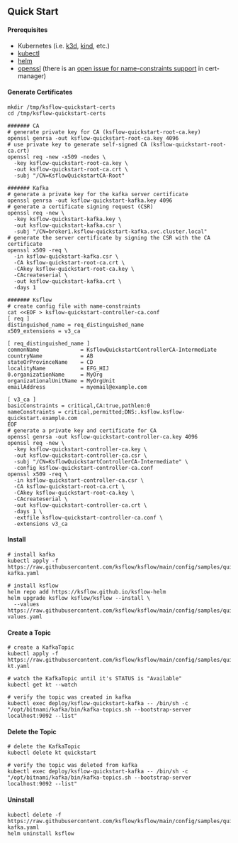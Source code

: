 ## Quick Start

#### Prerequisites
* Kubernetes (i.e. [k3d](https://k3d.io/v5.4.6/#installation), [kind](https://kind.sigs.k8s.io/docs/user/quick-start/#installation), etc.)
* [kubectl](https://kubernetes.io/docs/tasks/tools/#kubectl)
* [helm](https://helm.sh/docs/intro/install/)
* [openssl](https://github.com/openssl/openssl) (there is an [open issue for name-constraints support](https://github.com/cert-manager/cert-manager/issues/3655) in cert-manager)

#### Generate Certificates
```shell
mkdir /tmp/ksflow-quickstart-certs
cd /tmp/ksflow-quickstart-certs

####### CA
# generate private key for CA (ksflow-quickstart-root-ca.key)
openssl genrsa -out ksflow-quickstart-root-ca.key 4096
# use private key to generate self-signed CA (ksflow-quickstart-root-ca.crt)
openssl req -new -x509 -nodes \
  -key ksflow-quickstart-root-ca.key \
  -out ksflow-quickstart-root-ca.crt \
  -subj "/CN=KsflowQuickstartCA-Root"

####### Kafka
# generate a private key for the kafka server certificate
openssl genrsa -out ksflow-quickstart-kafka.key 4096
# generate a certificate signing request (CSR)
openssl req -new \
  -key ksflow-quickstart-kafka.key \
  -out ksflow-quickstart-kafka.csr \
  -subj "/CN=broker1.ksflow-quickstart-kafka.svc.cluster.local"
# generate the server certificate by signing the CSR with the CA certificate
openssl x509 -req \
  -in ksflow-quickstart-kafka.csr \
  -CA ksflow-quickstart-root-ca.crt \
  -CAkey ksflow-quickstart-root-ca.key \
  -CAcreateserial \
  -out ksflow-quickstart-kafka.crt \
  -days 1

####### Ksflow
# create config file with name-constraints
cat <<EOF > ksflow-quickstart-controller-ca.conf
[ req ]
distinguished_name = req_distinguished_name
x509_extensions = v3_ca

[ req_distinguished_name ]
commonName             = KsflowQuickstartControllerCA-Intermediate
countryName            = AB
stateOrProvinceName    = CD
localityName           = EFG_HIJ
0.organizationName     = MyOrg
organizationalUnitName = MyOrgUnit
emailAddress           = myemail@example.com

[ v3_ca ]
basicConstraints = critical,CA:true,pathlen:0
nameConstraints = critical,permitted;DNS:.ksflow.ksflow-quickstart.example.com
EOF
# generate a private key and certificate for CA
openssl genrsa -out ksflow-quickstart-controller-ca.key 4096
openssl req -new \
  -key ksflow-quickstart-controller-ca.key \
  -out ksflow-quickstart-controller-ca.csr \
  -subj "/CN=KsflowQuickstartControllerCA-Intermediate" \
  -config ksflow-quickstart-controller-ca.conf
openssl x509 -req \
  -in ksflow-quickstart-controller-ca.csr \
  -CA ksflow-quickstart-root-ca.crt \
  -CAkey ksflow-quickstart-root-ca.key \
  -CAcreateserial \
  -out ksflow-quickstart-controller-ca.crt \
  -days 1 \
  -extfile ksflow-quickstart-controller-ca.conf \
  -extensions v3_ca
```

#### Install
```shell
# install kafka
kubectl apply -f https://raw.githubusercontent.com/ksflow/ksflow/main/config/samples/quickstart-kafka.yaml

# install ksflow
helm repo add https://ksflow.github.io/ksflow-helm
helm upgrade ksflow ksflow/ksflow --install \
  --values https://raw.githubusercontent.com/ksflow/ksflow/main/config/samples/quickstart-values.yaml
```

#### Create a Topic
```shell
# create a KafkaTopic
kubectl apply -f https://raw.githubusercontent.com/ksflow/ksflow/main/config/samples/quickstart-kt.yaml

# watch the KafkaTopic until it's STATUS is "Available"
kubectl get kt --watch

# verify the topic was created in kafka
kubectl exec deploy/ksflow-quickstart-kafka -- /bin/sh -c "/opt/bitnami/kafka/bin/kafka-topics.sh --bootstrap-server localhost:9092 --list"
```

#### Delete the Topic
```shell
# delete the KafkaTopic
kubectl delete kt quickstart

# verify the topic was deleted from kafka
kubectl exec deploy/ksflow-quickstart-kafka -- /bin/sh -c "/opt/bitnami/kafka/bin/kafka-topics.sh --bootstrap-server localhost:9092 --list"
```

#### Uninstall
```shell
kubectl delete -f https://raw.githubusercontent.com/ksflow/ksflow/main/config/samples/quickstart-kafka.yaml
helm uninstall ksflow
```
